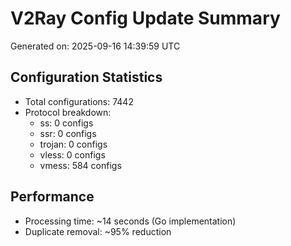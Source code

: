 # V2Ray Config Update Summary
Generated on: 2025-09-16 14:39:59 UTC

## Configuration Statistics
- Total configurations: 7442
- Protocol breakdown:
  - ss: 0 configs
  - ssr: 0 configs
  - trojan: 0 configs
  - vless: 0 configs
  - vmess: 584 configs

## Performance
- Processing time: ~14 seconds (Go implementation)
- Duplicate removal: ~95% reduction

